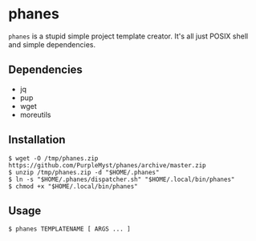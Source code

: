 phanes
======

`phanes` is a stupid simple project template creator. It's all just POSIX
shell and simple dependencies.

Dependencies
------------

- jq
- pup
- wget
- moreutils

Installation
------------

    $ wget -O /tmp/phanes.zip https://github.com/PurpleMyst/phanes/archive/master.zip
    $ unzip /tmp/phanes.zip -d "$HOME/.phanes"
    $ ln -s "$HOME/.phanes/dispatcher.sh" "$HOME/.local/bin/phanes"
    $ chmod +x "$HOME/.local/bin/phanes"

Usage
-----

    $ phanes TEMPLATENAME [ ARGS ... ]
